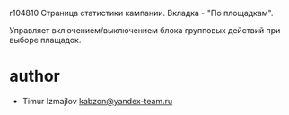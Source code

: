 r104810
Страница статистики кампании. Вкладка - "По площадкам".

Управляет включением/выключением блока групповых действий при выборе плащадок.

# author
* Timur Izmajlov kabzon@yandex-team.ru
